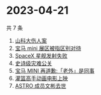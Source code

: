 # 2023-04-21

共 7 条

<!-- BEGIN ZHIHUSEARCH -->
<!-- 最后更新时间 Fri Apr 21 2023 14:15:26 GMT+0800 (China Standard Time) -->
1. [山科大伤人案](https://www.zhihu.com/search?q=山科大伤人案)
1. [宝马 mini 展区被指区别对待](https://www.zhihu.com/search?q=宝马%20mini%20展区被指区别对待)
1. [SpaceX 星舰发射失败](https://www.zhihu.com/search?q=SpaceX%20星舰发射失败)
1. [史诗级灾难公关](https://www.zhihu.com/search?q=史诗级灾难公关)
1. [宝马 MINI 再道歉:「老外」是同事](https://www.zhihu.com/search?q=宝马%20MINI%20再道歉:「老外」是同事)
1. [灌篮高手动画电影上映](https://www.zhihu.com/search?q=灌篮高手动画电影上映)
1. [ASTRO 成员文彬去世](https://www.zhihu.com/search?q=ASTRO%20成员文彬去世)
<!-- END ZHIHUSEARCH -->
